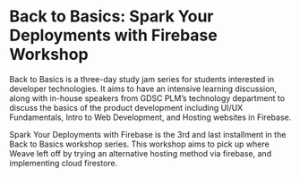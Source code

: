 # Back to Basics: Spark Your Deployments with Firebase Workshop

Back to Basics is a three-day study jam series for students interested in developer technologies. It aims to have an intensive learning discussion, along with in-house speakers from GDSC PLM’s technology department to discuss the basics of the product development including UI/UX Fundamentals, Intro to Web Development, and Hosting websites in Firebase.

Spark Your Deployments with Firebase is the 3rd and last installment in the Back to Basics workshop series. This workshop aims to pick up where Weave left off by trying an alternative hosting method via firebase, and implementing cloud firestore.